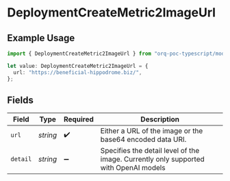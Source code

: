 # DeploymentCreateMetric2ImageUrl

## Example Usage

```typescript
import { DeploymentCreateMetric2ImageUrl } from "orq-poc-typescript/models/operations";

let value: DeploymentCreateMetric2ImageUrl = {
  url: "https://beneficial-hippodrome.biz/",
};
```

## Fields

| Field                                                                                | Type                                                                                 | Required                                                                             | Description                                                                          |
| ------------------------------------------------------------------------------------ | ------------------------------------------------------------------------------------ | ------------------------------------------------------------------------------------ | ------------------------------------------------------------------------------------ |
| `url`                                                                                | *string*                                                                             | :heavy_check_mark:                                                                   | Either a URL of the image or the base64 encoded data URI.                            |
| `detail`                                                                             | *string*                                                                             | :heavy_minus_sign:                                                                   | Specifies the detail level of the image. Currently only supported with OpenAI models |
